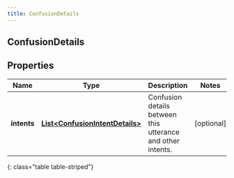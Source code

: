 ```yaml
---
title: ConfusionDetails
---
```

## ConfusionDetails


## Properties

| Name | Type | Description | Notes |
| ------------ | ------------- | ------------- | ------------- |
| **intents** | <!----><!---->[**List&lt;ConfusionIntentDetails&gt;**](ConfusionIntentDetails.html)<!----> | Confusion details between this utterance and other intents. |  [optional] |
{: class="table table-striped"}



